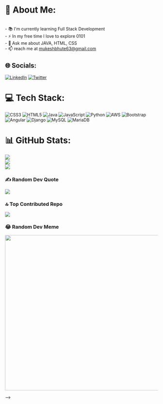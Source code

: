 # 💫 About Me:
<br>- 📚 I'm currently learning Full Stack Development<br>- ⚡ In my free time I love to explore 0101<br>- 💬 Ask me about JAVA, HTML, CSS<br>- 📫 reach me at mukeshbhute63@gmail.com


## 🌐 Socials:
[![LinkedIn](https://img.shields.io/badge/LinkedIn-%230077B5.svg?logo=linkedin&logoColor=white)](https://linkedin.com/in/https://www.linkedin.com/in/mukesh-bhute) [![Twitter](https://img.shields.io/badge/Twitter-%231DA1F2.svg?logo=Twitter&logoColor=white)](https://twitter.com/https://twitter.com/MukeshBhute1?t=9_w-VHRHTMvg6puxhY9bnw&s=09) 

# 💻 Tech Stack:
![CSS3](https://img.shields.io/badge/css3-%231572B6.svg?style=for-the-badge&logo=css3&logoColor=white) ![HTML5](https://img.shields.io/badge/html5-%23E34F26.svg?style=for-the-badge&logo=html5&logoColor=white) ![Java](https://img.shields.io/badge/java-%23ED8B00.svg?style=for-the-badge&logo=java&logoColor=white) ![JavaScript](https://img.shields.io/badge/javascript-%23323330.svg?style=for-the-badge&logo=javascript&logoColor=%23F7DF1E) ![Python](https://img.shields.io/badge/python-3670A0?style=for-the-badge&logo=python&logoColor=ffdd54) ![AWS](https://img.shields.io/badge/AWS-%23FF9900.svg?style=for-the-badge&logo=amazon-aws&logoColor=white) ![Bootstrap](https://img.shields.io/badge/bootstrap-%23563D7C.svg?style=for-the-badge&logo=bootstrap&logoColor=white) ![Angular](https://img.shields.io/badge/angular-%23DD0031.svg?style=for-the-badge&logo=angular&logoColor=white) ![Django](https://img.shields.io/badge/django-%23092E20.svg?style=for-the-badge&logo=django&logoColor=white) ![MySQL](https://img.shields.io/badge/mysql-%2300f.svg?style=for-the-badge&logo=mysql&logoColor=white) ![MariaDB](https://img.shields.io/badge/MariaDB-003545?style=for-the-badge&logo=mariadb&logoColor=white)
# 📊 GitHub Stats:
![](https://github-readme-stats.vercel.app/api?username=Mukesh-Bhute&theme=dark&hide_border=true&include_all_commits=true&count_private=false)<br/>
![](https://github-readme-streak-stats.herokuapp.com/?user=Mukesh-Bhute&theme=dark&hide_border=true)<br/>
![](https://github-readme-stats.vercel.app/api/top-langs/?username=Mukesh-Bhute&theme=dark&hide_border=true&include_all_commits=true&count_private=false&layout=compact)

### ✍️ Random Dev Quote
![](https://quotes-github-readme.vercel.app/api?type=vetical&theme=dark)

### 🔝 Top Contributed Repo
![](https://github-contributor-stats.vercel.app/api?username=Mukesh-Bhute&limit=5&theme=flat&combine_all_yearly_contributions=true)

### 😂 Random Dev Meme
<img src="https://rm.up.railway.app/" width="512px"/>
<!---
---
[![](https://visitcount.itsvg.in/api?id=Mukesh-Bhute&icon=0&color=0)](https://visitcount.itsvg.in)

<!-- Proudly created with GPRM ( https://gprm.itsvg.in ) -->
-->

